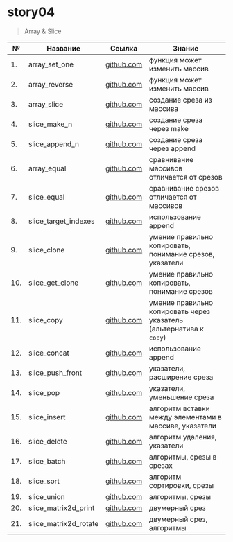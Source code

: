 # story04

> Array & Slice

| №   | Название              | Ссылка                                | Знание                                                              |
| --- | --------------------- | ------------------------------------- | ------------------------------------------------------------------- |
| 1.  | array_set_one         | [github.com](./array_set_one)         | функция может изменить массив                                       |
| 2.  | array_reverse         | [github.com](./array_reverse)         | функция может изменить массив                                       |
| 3.  | array_slice           | [github.com](./array_slice)           | создание среза из массива                                           |
| 4.  | slice_make_n          | [github.com](./slice_make_n)          | создание среза через make                                           |
| 5.  | slice_append_n        | [github.com](./slice_append_n)        | создание среза через append                                         |
| 6.  | array_equal           | [github.com](./array_equal)           | сравнивание массивов отличается от срезов                           |
| 7.  | slice_equal           | [github.com](./slice_equal)           | сравнивание срезов отличается от массивов                           |
| 8.  | slice_target_indexes  | [github.com](./slice_target_indexes)  | использование append                                                |
| 9.  | slice_clone           | [github.com](./slice_clone)           | умение правильно копировать, понимание срезов, указатели            |
| 10. | slice_get_clone       | [github.com](./slice_get_clone)       | умение правильно копировать, понимание срезов                       |
| 11. | slice_copy            | [github.com](./slice_copy)            | умение правильно копировать через указатель (альтернатива к `copy`) |
| 12. | slice_concat          | [github.com](./slice_concat)          | использование append                                                |
| 13. | slice_push_front      | [github.com](./slice_push_front)      | указатели, расширение среза                                         |
| 14. | slice_pop             | [github.com](./slice_pop)             | указатели, уменьшение среза                                         |
| 15. | slice_insert          | [github.com](./slice_insert)          | алгоритм вставки между элементами в массиве, указатели              |
| 16. | slice_delete          | [github.com](./slice_delete)          | алгоритм удаления, указатели                                        |
| 17. | slice_batch           | [github.com](./slice_batch)           | алгоритмы, срезы в срезах                                           |
| 18. | slice_sort            | [github.com](./slice_sort)            | алгоритм сортировки, срезы                                          |
| 19. | slice_union           | [github.com](./slice_union)           | алгоритмы, срезы                                                    |
| 20. | slice_matrix2d_print  | [github.com](./slice_matrix2d_print)  | двумерный срез                                                      |
| 21. | slice_matrix2d_rotate | [github.com](./slice_matrix2d_rotate) | двумерный срез, алгоритмы                                           |

